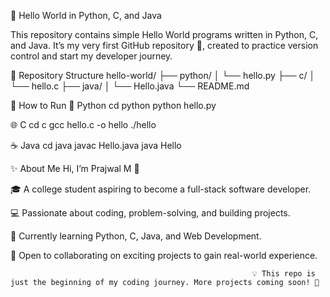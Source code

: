 👋 Hello World in Python, C, and Java

This repository contains simple Hello World programs written in Python, C, and Java.
It’s my very first GitHub repository 🎉, created to practice version control and start my developer journey.

📂 Repository Structure
hello-world/
 ├── python/
 │   └── hello.py
 ├── c/
 │   └── hello.c
 ├── java/
 │   └── Hello.java
 └── README.md

🚀 How to Run
🐍 Python
cd python
python hello.py

🌐 C
cd c
gcc hello.c -o hello
./hello

☕ Java
cd java
javac Hello.java
java Hello

✨ About Me
Hi, I’m Prajwal M 👋

🎓 A college student aspiring to become a full-stack software developer.

💻 Passionate about coding, problem-solving, and building projects.

🌱 Currently learning Python, C, Java, and Web Development.

🚀 Open to collaborating on exciting projects to gain real-world experience.

                                                          💡 This repo is just the beginning of my coding journey. More projects coming soon! 🚀

